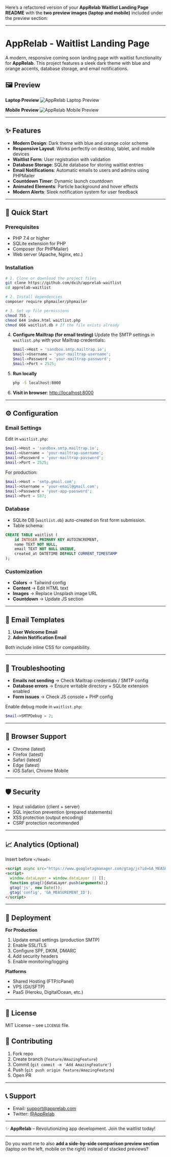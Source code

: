 Here’s a refactored version of your **AppRelab Waitlist Landing Page README** with the **two preview images (laptop and mobile)** included under the preview section:

---

# AppRelab - Waitlist Landing Page

A modern, responsive coming soon landing page with waitlist functionality for **AppRelab**.
This project features a sleek dark theme with blue and orange accents, database storage, and email notifications.

## 🖼️ Preview

**Laptop Preview**
![AppRelab Laptop Preview](assets/preview/laptop.png)

**Mobile Preview**
![AppRelab Mobile Preview](assets/preview/mobile.png)

---

## ✨ Features

* **Modern Design**: Dark theme with blue and orange color scheme
* **Responsive Layout**: Works perfectly on desktop, tablet, and mobile devices
* **Waitlist Form**: User registration with validation
* **Database Storage**: SQLite database for storing waitlist entries
* **Email Notifications**: Automatic emails to users and admins using PHPMailer
* **Countdown Timer**: Dynamic launch countdown
* **Animated Elements**: Particle background and hover effects
* **Modern Alerts**: Sleek notification system for user feedback

---

## 🚀 Quick Start

### Prerequisites

* PHP 7.4 or higher
* SQLite extension for PHP
* Composer (for PHPMailer)
* Web server (Apache, Nginx, etc.)

### Installation

```bash
# 1. Clone or download the project files
git clone https://github.com/dxih/apprelab-waitlist
cd apprelab-waitlist

# 2. Install dependencies
composer require phpmailer/phpmailer

# 3. Set up file permissions
chmod 755 .
chmod 644 index.html waitlist.php
chmod 666 waitlist.db # If the file exists already
```

4. **Configure Mailtrap (for email testing)**
   Update the SMTP settings in `waitlist.php` with your Mailtrap credentials:

   ```php
   $mail->Host = 'sandbox.smtp.mailtrap.io';
   $mail->Username = 'your-mailtrap-username';
   $mail->Password = 'your-mailtrap-password';
   $mail->Port = 2525;
   ```

5. **Run locally**

   ```bash
   php -S localhost:8000
   ```

6. **Visit in browser**: [http://localhost:8000](http://localhost:8000)

---

## ⚙️ Configuration

### Email Settings

Edit in `waitlist.php`:

```php
$mail->Host = 'sandbox.smtp.mailtrap.io';
$mail->Username = 'your-mailtrap-username';
$mail->Password = 'your-mailtrap-password';
$mail->Port = 2525;
```

For production:

```php
$mail->Host = 'smtp.gmail.com';
$mail->Username = 'your-email@gmail.com';
$mail->Password = 'your-app-password';
$mail->Port = 587;
```

### Database

* SQLite DB (`waitlist.db`) auto-created on first form submission.
* Table schema:

```sql
CREATE TABLE waitlist (
    id INTEGER PRIMARY KEY AUTOINCREMENT,
    name TEXT NOT NULL,
    email TEXT NOT NULL UNIQUE,
    created_at DATETIME DEFAULT CURRENT_TIMESTAMP
);
```

### Customization

* **Colors** → Tailwind config
* **Content** → Edit HTML text
* **Images** → Replace Unsplash image URL
* **Countdown** → Update JS section

---

## 📧 Email Templates

1. **User Welcome Email**
2. **Admin Notification Email**

Both include inline CSS for compatibility.

---

## 🔧 Troubleshooting

* **Emails not sending** → Check Mailtrap credentials / SMTP config
* **Database errors** → Ensure writable directory + SQLite extension enabled
* **Form issues** → Check JS console + PHP config

Enable debug mode in `waitlist.php`:

```php
$mail->SMTPDebug = 2;
```

---

## 📱 Browser Support

* Chrome (latest)
* Firefox (latest)
* Safari (latest)
* Edge (latest)
* iOS Safari, Chrome Mobile

---

## 🛡️ Security

* Input validation (client + server)
* SQL injection prevention (prepared statements)
* XSS protection (output encoding)
* CSRF protection recommended

---

## 📈 Analytics (Optional)

Insert before `</head>`:

```html
<script async src="https://www.googletagmanager.com/gtag/js?id=GA_MEASUREMENT_ID"></script>
<script>
  window.dataLayer = window.dataLayer || [];
  function gtag(){dataLayer.push(arguments);}
  gtag('js', new Date());
  gtag('config', 'GA_MEASUREMENT_ID');
</script>
```

---

## 🚀 Deployment

**For Production**

1. Update email settings (production SMTP)
2. Enable SSL/TLS
3. Configure SPF, DKIM, DMARC
4. Add security headers
5. Enable monitoring/logging

**Platforms**

* Shared Hosting (FTP/cPanel)
* VPS (Git/SFTP)
* PaaS (Heroku, DigitalOcean, etc.)

---

## 📄 License

MIT License – see `LICENSE` file.

## 🤝 Contributing

1. Fork repo
2. Create branch (`feature/AmazingFeature`)
3. Commit (`git commit -m 'Add AmazingFeature'`)
4. Push (`git push origin feature/AmazingFeature`)
5. Open PR

---

## 📞 Support

* Email: [support@apprelab.com](mailto:support@apprelab.com)
* Twitter: [@AppRelab](https://twitter.com/AppRelab)

---

✨ **AppRelab** – Revolutionizing app development. Join the waitlist today!

---

Do you want me to also **add a side-by-side comparison preview section** (laptop on the left, mobile on the right) instead of stacked previews?
